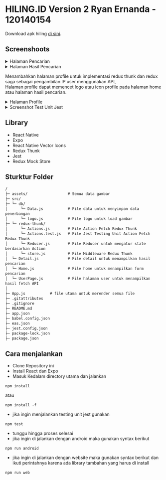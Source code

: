 # HILING.ID Version 2 Ryan Ernanda - 120140154

Download apk hiling <a href="https://expo.dev/artifacts/eas/nntruzHSfn4ffAGLMdVENC.apk">di sini</a>.

## Screenshoots

<details>
<summary>Halaman Pencarian</summary>

<img src="Hiling.Id-V.ReduxSaga/assets/home.jpg" width="200px">

</details>

<details>
<summary>Halaman Hasil Pencarian</summary>

<img src="Hiling.Id-V.ReduxThunk/assets/detail.jpg" width="200px">

</details>

Menambahkan halaman profile untuk implementasi redux thunk dan redux saga sebagai pengambilan IP user menggunakan API, <br/>
Halaman profile dapat memencet logo atau icon profile pada halaman home atau halaman hasil pencarian.

<details>
<summary>Halaman Profile</summary>

<img src="Hiling.Id-V.ReduxSaga/assets/profile.jpg" width="200px">

</details>

<details>
<summary>Screenshot Test Unit Jest</summary>

Test Unit sudah dilakukan kedua Redux dan Hasilnya Sama, file yang di test adalah action.js
<img src="Hiling.Id-V.ReduxThunk/assets/jestTest.png" width="600px">

</details>

## Library

- React Native
- Expo
- React Native Vector Icons
- Redux Thunk
- Jest
- Redux Mock Store

## Sturktur Folder

```
/
├─ assets/                  # Semua data gambar
├─ src/
├─ └─ db/
│      └─ Data.js           # File data untuk menyimpan data penerbangan
│      └─ logo.js           # File logo untuk load gambar
├─ └─ redux-thunk/
│      └─ Actions.js        # File Action Fetch Redux Thunk
│      └─ Actions.test.js   # File Jest Testing Unit Action Fetch Redux Thunk
│      └─ Reducer.js        # File Reducer untuk mengatur state berdasarkan Action
│      └─ store.js          # File Middleware Redux Thunk
│  └─ Detail.js             # File detail untuk menampilkan hasil pencarian
│  └─ Home.js               # File home untuk menampilkan form pencarian
│  └─ UserPage.js           # File halaman user untuk menampilkan hasil fetch API
│
├─ App.js           # file utama untuk merender semua file
├─ .gitattributes
├─ .gitignore
├─ README.md
├─ app.json
├─ babel.config.json
├─ eas.json
├─ jest.config.json
├─ package-lock.json
├─ package.json
```

## Cara menjalankan

- Clone Repository ini
- Install React dan Expo
- Masuk Kedalam directory utama dan jalankan

```
npm install
```

atau

```
npm install -f
```

- jika ingin menjalankan testing unit jest gunakan

```
npm test
```

- tunggu hingga proses selesai
- jika ingin di jalankan dengan android maka gunakan syntax berikut

```
npm run android
```

- jika ingin di jalankan dengan website maka gunakan syntax berikut dan ikuti perintahnya karena ada library tambahan yang harus di install

```
npm run web
```
